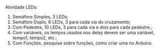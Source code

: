 Atividade LEDs:
1. Semáforo Simples, 3 LEDs;
2. Semáforo Duplo, 6 LEDs, 3 para cada via do cruzamento;
3. Com Pedestre, 10 LEDs, 3 para cada via e dois para cada pedestre.;
4. Com variáveis, os tempos usados nos delay devem ser uma variável, tempo1, tempo2, etc.;
5. Com Funções, pesquise sobre funções, como criar uma no Arduino.
